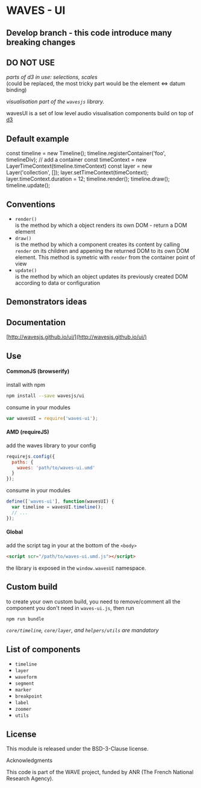 # WAVES - UI

## Develop branch - this code introduce many breaking changes
## DO NOT USE

_parts of d3 in use: selections, scales_  
(could be replaced, the most tricky part would be the element <=> datum binding)

_visualisation part of the `wavesjs` library._

wavesUI is a set of low level audio visualisation components build on top of [d3](http://d3js.org/) 

## Default example

const timeline = new Timeline();
timeline.registerContainer('foo', timelineDiv);  // add a container
const timeContext = new LayerTimeContext(timeline.timeContext)
const layer = new Layer('collection', []);
layer.setTimeContext(timeContext);
layer.timeContext.duration = 12;
timeline.render();
timeline.draw();
timeline.update();


## Conventions

- `render()`  
  is the method by which a object renders its own DOM - return a DOM element 
- `draw()`  
  is the method by which a component creates its content by calling `render` on its children and appening the returned DOM to its own DOM element. This method is symetric with `render` from the container point of view
- `update()`  
  is the method by which an object updates its previously created DOM according to data or configuration




## Demonstrators ideas


## Documentation

[http://wavesjs.github.io/ui/](http://wavesjs.github.io/ui/)

## Use

#### CommonJS (browserify)

install with npm

```bash
npm install --save wavesjs/ui
```

consume in your modules

```javascript
var wavesUI = require('waves-ui');
```

#### AMD (requireJS)

add the waves library to your config

```javascript
requirejs.config({
  paths: {
    waves: 'path/to/waves-ui.umd'
  }
});
```

consume in your modules

```javascript
define(['waves-ui'], function(wavesUI) {
  var timeline = wavesUI.timeline();
  // ...
});
```

#### Global

add the script tag in your at the bottom of the `<body>`

```html
<script scr="/path/to/waves-ui.umd.js"></script>
```

the library is exposed in the `window.wavesUI` namespace.


## Custom build

to create your own custom build, you need to
remove/comment all the component you don't need in `waves-ui.js`, then run

```bash
npm run bundle
```

_`core/timeline`, `core/layer`, and `helpers/utils` are mandatory_

## List of components

- `timeline`
- `layer`
- `waveform`
- `segment`
- `marker`
- `breakpoint`
- `label`
- `zoomer`
- `utils`

## License

This module is released under the BSD-3-Clause license.

Acknowledgments

This code is part of the WAVE project, funded by ANR (The French National Research Agency).
